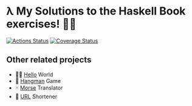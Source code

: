 # λ My Solutions to the Haskell Book exercises! 💪🏼

[![Actions Status](https://github.com/kutyel/haskell-book/workflows/Haskell%20CI/badge.svg)](https://github.com/kutyel/haskell-book/actions)
[![Coverage Status](https://coveralls.io/repos/github/kutyel/haskell-book/badge.svg?branch=master)](https://coveralls.io/github/kutyel/haskell-book?branch=master)

## Other related projects

- 👋🏼 [Hello](https://github.com/kutyel/hello) World
- 👾 [Hangman](https://github.com/kutyel/hangman) Game
- 🀄️ [Morse](https://github.com/kutyel/morse) Translator
- 🔗 [URL](https://github.com/kutyel/urlish) Shortener

